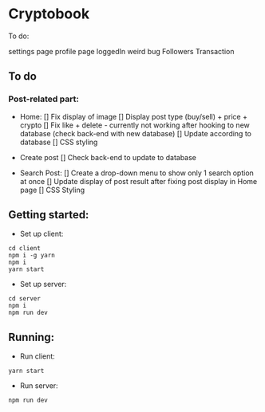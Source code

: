 ﻿# Cryptobook


To do:

settings page
profile page
loggedIn weird bug
Followers
Transaction

## To do
### Post-related part:
- Home: 
[] Fix display of image
[] Display post type (buy/sell) + price + crypto
[] Fix like + delete - currently not working after hooking to new database (check back-end with new database)
[] Update according to database
[] CSS styling

- Create post
[] Check back-end to update to database

- Search Post:
[] Create a drop-down menu to show only 1 search option at once
[] Update display of post result after fixing post display in Home page
[] CSS Styling

## Getting started:
- Set up client:
```
cd client
npm i -g yarn
npm i
yarn start
```

- Set up server:
```
cd server
npm i
npm run dev
```

## Running:
- Run client:
```
yarn start
```
- Run server:
```
npm run dev
```
